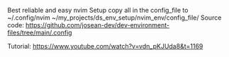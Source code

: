 Best reliable and easy nvim Setup
copy all in the config_file to ~/.config/nvim
~/my_projects/ds_env_setup/nvim_env/config_file/
Source code:
https://github.com/josean-dev/dev-environment-files/tree/main/.config

Tutorial:
https://www.youtube.com/watch?v=vdn_pKJUda8&t=1169
